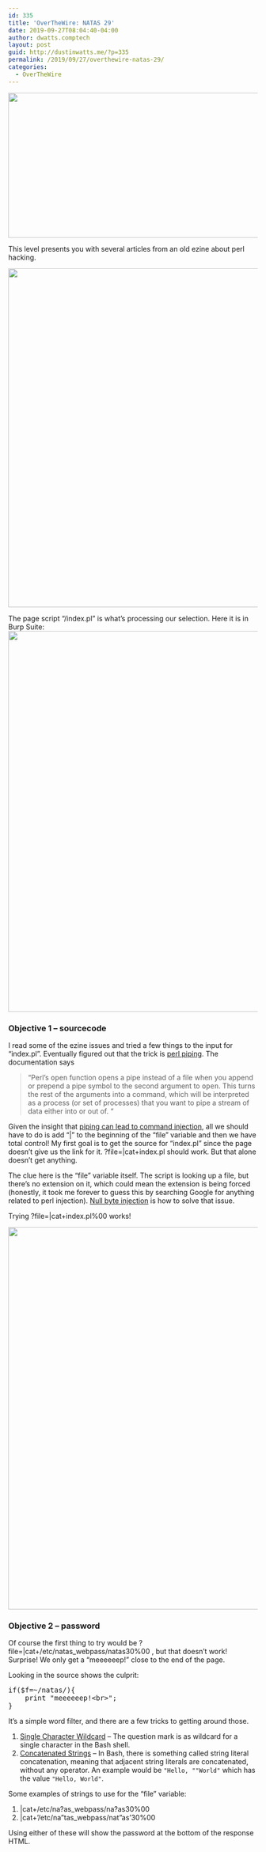 ```yaml
---
id: 335
title: 'OverTheWire: NATAS 29'
date: 2019-09-27T08:04:40-04:00
author: dwatts.comptech
layout: post
guid: http://dustinwatts.me/?p=335
permalink: /2019/09/27/overthewire-natas-29/
categories:
  - OverTheWire
---
```

<img class="alignnone wp-image-336 size-full" src="http://dustinwatts.me/wp-content/uploads/2019/09/2019-09-26_14h35_42.png" alt="" width="1098" height="293" srcset="http://dustinwatts.me/wp-content/uploads/2019/09/2019-09-26_14h35_42.png 1098w, http://dustinwatts.me/wp-content/uploads/2019/09/2019-09-26_14h35_42-300x80.png 300w, http://dustinwatts.me/wp-content/uploads/2019/09/2019-09-26_14h35_42-768x205.png 768w, http://dustinwatts.me/wp-content/uploads/2019/09/2019-09-26_14h35_42-1024x273.png 1024w" sizes="(max-width: 1098px) 100vw, 1098px" />

This level presents you with several articles from an old ezine about perl hacking.

<img class="alignnone wp-image-337 size-full" src="http://dustinwatts.me/wp-content/uploads/2019/09/2019-09-26_16h10_58.png" alt="" width="1079" height="685" srcset="http://dustinwatts.me/wp-content/uploads/2019/09/2019-09-26_16h10_58.png 1079w, http://dustinwatts.me/wp-content/uploads/2019/09/2019-09-26_16h10_58-300x190.png 300w, http://dustinwatts.me/wp-content/uploads/2019/09/2019-09-26_16h10_58-768x488.png 768w, http://dustinwatts.me/wp-content/uploads/2019/09/2019-09-26_16h10_58-1024x650.png 1024w" sizes="(max-width: 1079px) 100vw, 1079px" /> 

The page script &#8220;/index.pl&#8221; is what&#8217;s processing our selection. Here it is in Burp Suite:  
<img class="alignnone wp-image-338 size-full" src="http://dustinwatts.me/wp-content/uploads/2019/09/2019-09-26_16h12_38.png" alt="" width="1225" height="770" srcset="http://dustinwatts.me/wp-content/uploads/2019/09/2019-09-26_16h12_38.png 1225w, http://dustinwatts.me/wp-content/uploads/2019/09/2019-09-26_16h12_38-300x189.png 300w, http://dustinwatts.me/wp-content/uploads/2019/09/2019-09-26_16h12_38-768x483.png 768w, http://dustinwatts.me/wp-content/uploads/2019/09/2019-09-26_16h12_38-1024x644.png 1024w" sizes="(max-width: 1225px) 100vw, 1225px" /> 

### Objective 1 &#8211; sourcecode

I read some of the ezine issues and tried a few things to the input for &#8220;index.pl&#8221;. Eventually figured out that the trick is [perl piping](https://docstore.mik.ua/orelly/perl3/prog/ch16_03.htm). The documentation says

> &#8220;Perl&#8217;s <tt class="literal">open</tt> function opens a pipe instead of a file when you append or prepend a pipe symbol to the second argument to <tt class="literal">open</tt>. This turns the rest of the arguments into a command, which will be interpreted as a process (or set of processes) that you want to pipe a stream of data either into or out of. &#8220;

Given the insight that [piping can lead to command injection](https://nets.ec/Command_Injection#Perl), all we should have to do is add &#8220;|&#8221; to the beginning of the &#8220;file&#8221; variable and then we have total control! My first goal is to get the source for &#8220;index.pl&#8221; since the page doesn&#8217;t give us the link for it. <span class="lang:xhtml highlight:0 decode:true crayon-inline ">?file=|cat+index.pl</span> should work. But that alone doesn&#8217;t get anything.

The clue here is the &#8220;file&#8221; variable itself. The script is looking up a file, but there&#8217;s no extension on it, which could mean the extension is being forced (honestly, it took me forever to guess this by searching Google for anything related to perl injection). [Null byte injection](http://projects.webappsec.org/w/page/13246949/Null%20Byte%20Injection) is how to solve that issue.

Trying <span class="lang:xhtml highlight:0 decode:true crayon-inline ">?file=|cat+index.pl%00</span> works!

<img class="alignnone wp-image-339 size-full" src="http://dustinwatts.me/wp-content/uploads/2019/09/2019-09-26_16h37_05.png" alt="" width="1229" height="773" srcset="http://dustinwatts.me/wp-content/uploads/2019/09/2019-09-26_16h37_05.png 1229w, http://dustinwatts.me/wp-content/uploads/2019/09/2019-09-26_16h37_05-300x189.png 300w, http://dustinwatts.me/wp-content/uploads/2019/09/2019-09-26_16h37_05-768x483.png 768w, http://dustinwatts.me/wp-content/uploads/2019/09/2019-09-26_16h37_05-1024x644.png 1024w" sizes="(max-width: 1229px) 100vw, 1229px" /> 

### Objective 2 &#8211; password

Of course the first thing to try would be <span class="lang:xhtml highlight:0 decode:true crayon-inline ">?file=|cat+/etc/natas_webpass/natas30%00</span> , but that doesn&#8217;t work! Surprise! We only get a &#8220;meeeeeep!&#8221; close to the end of the page.

Looking in the source shows the culprit:

<pre class="lang:perl decode:true ">if($f=~/natas/){
    print "meeeeeep!&lt;br&gt;";
}</pre>

It&#8217;s a simple word filter, and there are a few tricks to getting around those.

  1. [Single Character Wildcard](https://medium.com/secjuice/waf-evasion-techniques-718026d693d8) &#8211; The question mark is as wildcard for a single character in the Bash shell.
  2. [Concatenated Strings](https://medium.com/secjuice/web-application-firewall-waf-evasion-techniques-2-125995f3e7b0) &#8211; In Bash, there is something called string literal concatenation, meaning that adjacent string literals are concatenated, without any operator. An example would be <code class="lt mr ms mt mu b">"Hello, ""World"</code> which has the value <code class="lt mr ms mt mu b">"Hello, World"</code>.

Some examples of strings to use for the &#8220;file&#8221; variable:

  1. <span class="lang:python highlight:0 decode:true crayon-inline">|cat+/etc/na?as_webpass/na?as30%00</span>
  2. <span class="lang:python highlight:0 decode:true crayon-inline">|cat+&#8217;/etc/na&#8221;tas_webpass/nat&#8221;as&#8217;30%00</span>

Using either of these will show the password at the bottom of the response HTML.